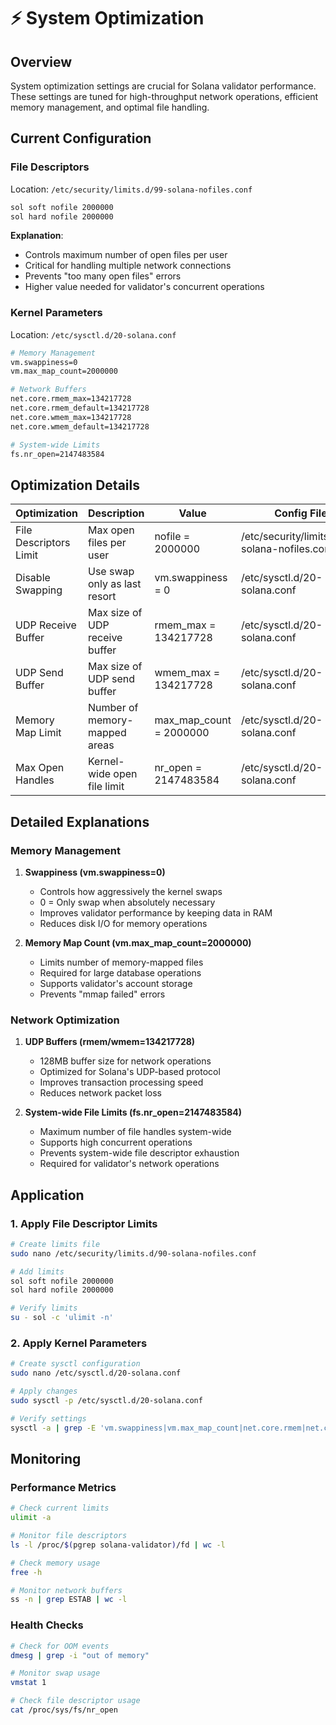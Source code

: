 # ⚡ System Optimization

## Overview
System optimization settings are crucial for Solana validator performance. These settings are tuned for high-throughput network operations, efficient memory management, and optimal file handling.

## Current Configuration

### File Descriptors
Location: `/etc/security/limits.d/99-solana-nofiles.conf`
```bash
sol soft nofile 2000000
sol hard nofile 2000000
```

**Explanation**: 
- Controls maximum number of open files per user
- Critical for handling multiple network connections
- Prevents "too many open files" errors
- Higher value needed for validator's concurrent operations

### Kernel Parameters
Location: `/etc/sysctl.d/20-solana.conf`
```bash
# Memory Management
vm.swappiness=0
vm.max_map_count=2000000

# Network Buffers
net.core.rmem_max=134217728
net.core.rmem_default=134217728
net.core.wmem_max=134217728
net.core.wmem_default=134217728

# System-wide Limits
fs.nr_open=2147483584
```

## Optimization Details

| Optimization | Description | Value | Config File | Impact |
|--------------|-------------|-------|-------------|---------|
| File Descriptors Limit | Max open files per user | nofile = 2000000 | /etc/security/limits.d/90-solana-nofiles.conf | Prevents connection limits |
| Disable Swapping | Use swap only as last resort | vm.swappiness = 0 | /etc/sysctl.d/20-solana.conf | Improves memory performance |
| UDP Receive Buffer | Max size of UDP receive buffer | rmem_max = 134217728 | /etc/sysctl.d/20-solana.conf | Enhances network throughput |
| UDP Send Buffer | Max size of UDP send buffer | wmem_max = 134217728 | /etc/sysctl.d/20-solana.conf | Improves sending performance |
| Memory Map Limit | Number of memory-mapped areas | max_map_count = 2000000 | /etc/sysctl.d/20-solana.conf | Supports large datasets |
| Max Open Handles | Kernel-wide open file limit | nr_open = 2147483584 | /etc/sysctl.d/20-solana.conf | System-wide file limit |

## Detailed Explanations

### Memory Management
1. **Swappiness (vm.swappiness=0)**
   - Controls how aggressively the kernel swaps
   - 0 = Only swap when absolutely necessary
   - Improves validator performance by keeping data in RAM
   - Reduces disk I/O for memory operations

2. **Memory Map Count (vm.max_map_count=2000000)**
   - Limits number of memory-mapped files
   - Required for large database operations
   - Supports validator's account storage
   - Prevents "mmap failed" errors

### Network Optimization
1. **UDP Buffers (rmem/wmem=134217728)**
   - 128MB buffer size for network operations
   - Optimized for Solana's UDP-based protocol
   - Improves transaction processing speed
   - Reduces network packet loss

2. **System-wide File Limits (fs.nr_open=2147483584)**
   - Maximum number of file handles system-wide
   - Supports high concurrent operations
   - Prevents system-wide file descriptor exhaustion
   - Required for validator's network operations

## Application

### 1. Apply File Descriptor Limits
```bash
# Create limits file
sudo nano /etc/security/limits.d/90-solana-nofiles.conf

# Add limits
sol soft nofile 2000000
sol hard nofile 2000000

# Verify limits
su - sol -c 'ulimit -n'
```

### 2. Apply Kernel Parameters
```bash
# Create sysctl configuration
sudo nano /etc/sysctl.d/20-solana.conf

# Apply changes
sudo sysctl -p /etc/sysctl.d/20-solana.conf

# Verify settings
sysctl -a | grep -E 'vm.swappiness|vm.max_map_count|net.core.rmem|net.core.wmem|fs.nr_open'
```

## Monitoring

### Performance Metrics
```bash
# Check current limits
ulimit -a

# Monitor file descriptors
ls -l /proc/$(pgrep solana-validator)/fd | wc -l

# Check memory usage
free -h

# Monitor network buffers
ss -n | grep ESTAB | wc -l
```

### Health Checks
```bash
# Check for OOM events
dmesg | grep -i "out of memory"

# Monitor swap usage
vmstat 1

# Check file descriptor usage
cat /proc/sys/fs/nr_open
```